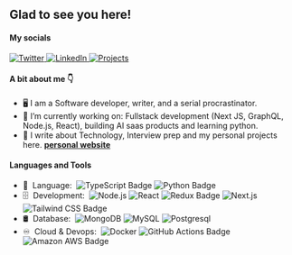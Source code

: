 ## Glad to see you here!
#### My socials
<p align="left">  
  <a href="https://twitter.com/nemesis_manoj" target="_blank">
    <img src="https://img.shields.io/twitter/follow/nemesis_manoj?style=social" alt="Twitter">
  </a>
  <a href="https://linkedin.com/in/manoj-gowda-h-s" target="_blank">
    <img src="https://img.shields.io/badge/LinkedIn-%230077B5.svg?&style=flat-square&logo=linkedin&logoColor=white" alt="LinkedIn">
  </a>
  <a href="https://manoj-gowda.vercel.app" target="_blank">
    <img src="https://img.shields.io/website?label=manoj-gowda.in&up_color=blue&up_message=up&url=https%3A%2F%2Fmanuarora.in" alt="Projects"/>
  </a>

</a>
</p>


  
  #### A bit about me 👇
- 🖥 I am a Software developer, writer, and a serial procrastinator.
-  🔭 I’m currently working on: Fullstack development (Next JS, GraphQL, Node.js, React), building AI saas products and learning python.
- 💬 I write about Technology, Interview prep and my personal projects here.  <a href="https://manoj-gowda.vercel.app" ><strong>personal website </strong></a>
  
</p>


#### Languages and Tools   
- 📜 &nbsp;Language:&nbsp;
  ![TypeScript Badge](https://img.shields.io/badge/TypeScript-3178C6?logo=typescript&logoColor=fff&style=flat)
  ![Python Badge](https://img.shields.io/badge/Python-3776AB?logo=python&logoColor=fff&style=flat)
- 🗄 &nbsp;Development:&nbsp;
  ![Node.js](https://img.shields.io/badge/-Node.js-0A1A2F?style=flat&logo=node.js)
  ![React](https://img.shields.io/badge/-React-0A1A2F?style=flat&logo=react)
  ![Redux Badge](https://img.shields.io/badge/Redux-764ABC?logo=redux&logoColor=fff&style=flat)
  ![Next.js](https://img.shields.io/badge/-Next.js-0A1A2F?style=flat&logo=next.js)
  ![Tailwind CSS Badge](https://img.shields.io/badge/Tailwind%20CSS-06B6D4?logo=tailwindcss&logoColor=fff&style=flat)
- 🛢 &nbsp;Database:&nbsp;
  ![MongoDB](https://img.shields.io/badge/-MongoDB-0A1A2F?style=flat&logo=mongodb)
  ![MySQL](https://img.shields.io/badge/-MySQL-0A1A2F?style=flat&logo=mysql&logoColor=00d8fd)
  ![Postgresql](https://img.shields.io/badge/-Postgresql-0A1A2F?style=flat&logo=postgresql)
- ♾️ &nbsp;Cloud & Devops:&nbsp;
  ![Docker](https://img.shields.io/badge/-Docker-0A1A2F?style=flat&logo=docker&logoColor=blue)
  ![GitHub Actions Badge](https://img.shields.io/badge/GitHub%20Actions-2088FF?logo=githubactions&logoColor=fff&style=flat)
  ![Amazon AWS Badge](https://img.shields.io/badge/Amazon%20AWS-232F3E?logo=amazonaws&logoColor=fff&style=flat)

